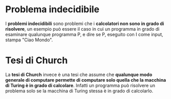 # Problema indecidibile

I **problemi indecidibili** sono problemi che i **calcolatori non sono in grado di risolvere**,
un esempio può essere il caso in cui un programma in grado di esaminare qualunque programma P, e dire se P, eseguito con I come input, stampa "Ciao Mondo".

# Tesi di Church

La **tesi di Church** invece è una tesi che assume che **qualunque modo generale di computare permette di computare solo quella che la macchina di Turing è in grado di calcolare**.
Infatti un programma può risolvere un problema solo se la macchina di Turing stessa è in grado di calcolarlo.
